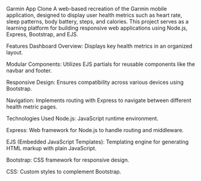 Garmin App Clone
A web-based recreation of the Garmin mobile application, designed to display user health metrics such as heart rate, sleep patterns, body battery, steps, and calories. This project serves as a learning platform for building responsive web applications using Node.js, Express, Bootstrap, and EJS.​

Features
Dashboard Overview: Displays key health metrics in an organized layout.

Modular Components: Utilizes EJS partials for reusable components like the navbar and footer.

Responsive Design: Ensures compatibility across various devices using Bootstrap.

Navigation: Implements routing with Express to navigate between different health metric pages.​

Technologies Used
Node.js: JavaScript runtime environment.

Express: Web framework for Node.js to handle routing and middleware.

EJS (Embedded JavaScript Templates): Templating engine for generating HTML markup with plain JavaScript.

Bootstrap: CSS framework for responsive design.

CSS: Custom styles to complement Bootstrap.
